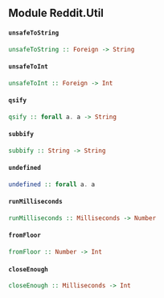 ## Module Reddit.Util

#### `unsafeToString`

``` purescript
unsafeToString :: Foreign -> String
```

#### `unsafeToInt`

``` purescript
unsafeToInt :: Foreign -> Int
```

#### `qsify`

``` purescript
qsify :: forall a. a -> String
```

#### `subbify`

``` purescript
subbify :: String -> String
```

#### `undefined`

``` purescript
undefined :: forall a. a
```

#### `runMilliseconds`

``` purescript
runMilliseconds :: Milliseconds -> Number
```

#### `fromFloor`

``` purescript
fromFloor :: Number -> Int
```

#### `closeEnough`

``` purescript
closeEnough :: Milliseconds -> Int
```


